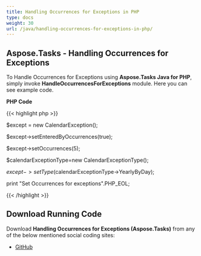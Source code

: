 ```yaml
---
title: Handling Occurrences for Exceptions in PHP
type: docs
weight: 30
url: /java/handling-occurrences-for-exceptions-in-php/
---
```


## **Aspose.Tasks - Handling Occurrences for Exceptions**
To Handle Occurrences for Exceptions using **Aspose.Tasks Java for PHP**, simply invoke **HandleOccurrencesForExceptions** module. Here you can see example code.

**PHP Code**

{{< highlight php >}}

 $except = new CalendarException();

$except->setEnteredByOccurrences(true);

$except->setOccurrences(5);

$calendarExceptionType=new CalendarExceptionType();

$except->setType($calendarExceptionType->YearlyByDay);

print "Set Occurrences for exceptions".PHP_EOL;

{{< /highlight >}}
## **Download Running Code**
Download **Handling Occurrences for Exceptions (Aspose.Tasks)** from any of the below mentioned social coding sites:

- [GitHub](https://github.com/aspose-tasks/Aspose.Tasks-for-Java/blob/master/Plugins/Aspose_Tasks_Java_for_PHP/src/aspose/tasks/WorkingWithCalendarExceptions/HandleOccurrencesForExceptions.php)
